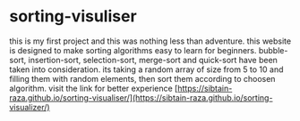 # sorting-visuliser
this is my first project and this was nothing less than adventure.
this website is designed to make sorting algorithms easy to learn for beginners.
bubble-sort, insertion-sort, selection-sort, merge-sort and quick-sort have been taken into consideration.
its taking a random array of size from 5 to 10 and filling them with random elements, then sort them according to choosen algorithm.
visit the link for better experience [https://sibtain-raza.github.io/sorting-visualiser/](https://sibtain-raza.github.io/sorting-visualizer/)
